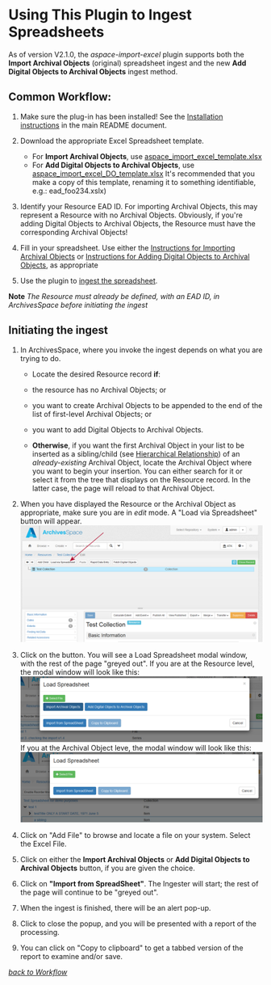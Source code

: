 # Using This Plugin to Ingest Spreadsheets

As of version V2.1.0, the *aspace-import-excel* plugin supports both the **Import Archival Objects** (original) spreadsheet ingest and the new **Add Digital Objects to Archival Objects** ingest method.

## Common Workflow:
  
  1.  Make sure the plug-in has been installed! See the [Installation instructions](../README.md#installation) in the main README document.
  1. Download the appropriate Excel Spreadsheet template.
     + For **Import Archival Objects**, use [aspace_import_excel_template.xlsx](https://github.com/harvard-library/aspace-import-excel/blob/master/templates/aspace_import_excel_template.xlsx)
     + For **Add Digital Objects to Archival Objects**, use [aspace_import_excel_DO_template.xlsx](https://github.com/harvard-library/aspace-import-excel/blob/master/templates/aspace_import_excel_DO_template.xlsx)
   It's recommended that you make a copy of this template, renaming it to something identifiable, e.g.: ead_foo234.xslx)
  
  1. Identify your Resource EAD ID.  For importing Archival Objects, this may represent a Resource with no Archival Objects.  Obviously, if you're adding Digital Objects to Archival Objects, the Resource must have the corresponding Archival Objects!
  1. Fill in your spreadsheet.  Use either the  [Instructions for Importing Archival Objects](archival_objects_instructions.md) or [Instructions for Adding Digital Objects to Archival Objects](digital_objects_instructions.md), as appropriate
  1. Use the plugin to <a href="#ingest">ingest the spreadsheet</a>.

**Note** *The Resource must already be defined, with an EAD ID, in ArchivesSpace before initiating the ingest*

## <a name="ingest">Initiating the ingest</a>
  1. In ArchivesSpace, where you invoke the ingest depends on what you are trying to do.
     +  Locate the desired Resource record **if**:
       + the resource has no Archival Objects; or 
       + you want to create Archival Objects to be appended to the end of the list of first-level Archival Objects; or
       + you want to add Digital Objects to Archival Objects.
         
     + **Otherwise**, if you want the first Archival Object in your list to be inserted as a sibling/child (see <a href="archival_objects_instructions.md#hier">Hierarchical Relationship</a>) of an *already-existing* Archival Object, locate the Archival Object where you want to begin your insertion. You can either search for it or select it from the tree that displays on the Resource record. In the latter case, the page will reload to that Archival Object.

  2. When you have displayed the Resource or the Archival Object as appropriate, make sure you are in *edit* mode. A "Load via Spreadsheet" button will appear. <img src="EmptyResource.png" alt="Finding the Load via Spreadsheet button on an empty resource"/>

  3. Click on the button.  You will see a Load Spreadsheet modal window, with the rest of the page "greyed out". 
     If you are at the Resource level, the modal window will look like this: <img src="load_on_resource.png" alt="modal window with two ingest choices"/>
     If you at the Archival Object leve, the modal window will look like this: <img src="load_on_object.png" alt="modal window with only Add Archival Object"/>
     
  4. Click on "Add File" to browse and locate a file on your system.  Select the Excel File.
  5. Click on either the **Import Archival Objects** or **Add Digital Objects to Archival Objects** button, if you are given the choice.
  5. Click on **"Import from SpreadSheet"**. The Ingester will start; the rest of the page will continue to be "greyed out". 
  6. When the ingest is finished, there will be an alert pop-up. 
  7. Click to close the popup, and you will be presented with a report of the processing.
  8. You can click on "Copy to clipboard" to get a tabbed version of the report to examine and/or save.
  
*<a href="#workflow">back to Workflow</a>* 
